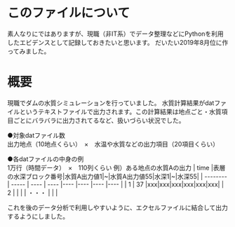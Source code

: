 # このファイルについて
素人なりにではありますが、現職（非IT系）でデータ整理などにPythonを利用したエビデンスとして記録しておきたいと思います。
だいたい2019年8月位に作ってみました。

# 概要
現職でダムの水質シミュレーションを行っていました。
水質計算結果がdatファイルというテキストファイルで出力されます。この計算結果は地点ごと・水質項目ごとにバラバラに出力されてるなど、扱いづらい状況でした。

●対象datファイル数<br>
出力地点（10地点くらい）　×　水温や水質などの出力項目（20項目くらい）

●各datファイルの中身の例<br>
1万行（時間データ）　×　110列くらい
例）ある地点の水質Aの出力
| time |表層の水深ブロック番号|水質A出力値1|~|水質A出力値55|水深1|~|水深55|
| -------- | ----- | ---- | ---- |---- |---- |---- |---- |
| 1  |  37 |xxx|xxx|xxx|xxx|xxx|xxx|
| 2  |   | |
| ・・・  | | |

これを後のデータ分析で利用しやすいように、エクセルファイルに結合して出力するようにしました。
